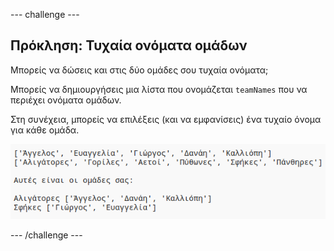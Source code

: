 --- challenge ---

## Πρόκληση: Τυχαία ονόματα ομάδων

Μπορείς να δώσεις και στις δύο ομάδες σου τυχαία ονόματα;

Μπορείς να δημιουργήσεις μια λίστα που ονομάζεται `teamNames` που να περιέχει ονόματα ομάδων.

Στη συνέχεια, μπορείς να επιλέξεις (και να εμφανίσεις) ένα τυχαίο όνομα για κάθε ομάδα.

![screenshot](images/team-finished.png)

--- /challenge ---